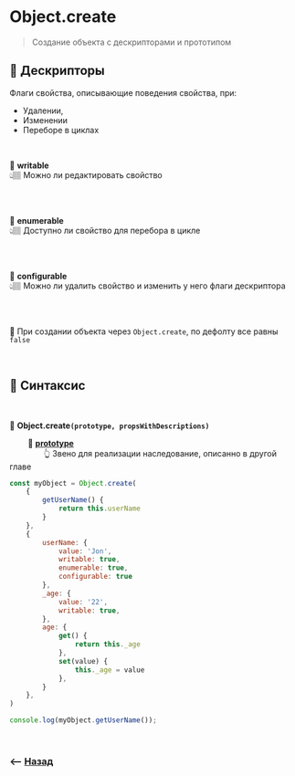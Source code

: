 # Object.create
> Создание объекта с дескрипторами и прототипом

## 🚩 Дескрипторы
Флаги свойства, описывающие поведения свойства, при:  
* Удалении, 
* Изменении 
* Переборе в циклах

<br>

💠 **writable**    
👆🏽 Можно ли редактировать свойство


<br><br>

💠 **enumerable**     
👆🏽 Доступно ли свойство для перебора в цикле

<br><br>

💠 **configurable**     
👆🏽 Можно ли удалить свойство и изменить у него флаги дескриптора

<br><br>
    
🛑 При создании объекта через `Object.create`, по дефолту все равны `false`    

<br>

## 🚩 Синтаксис

<br>


💠 **Object.create`(prototype, propsWithDescriptions)`**     

&emsp;&emsp; 🔹 <a href="./../prototype">**prototype**</a>   
&emsp;&emsp;&emsp;&emsp; 👆 Звено для реализации наследование, описанно в другой главе

```javascript
const myObject = Object.create(
    {
        getUserName() {
            return this.userName
        }
    },
    {
        userName: {
            value: 'Jon',
            writable: true,
            enumerable: true,
            configurable: true
        },
        _age: {
            value: '22',
            writable: true,            
        },
        age: {
            get() {
                return this._age
            },
            set(value) {
                this._age = value
            },
        }
    },
)

console.log(myObject.getUserName());
```

<br>

### ⟵ **<a href="../../readme.md">Назад</a>**